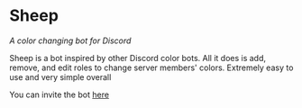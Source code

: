 # Sheep
*A color changing bot for Discord*

Sheep is a bot inspired by other Discord color bots. All it does is add, remove, and edit roles to change server members' colors. Extremely easy to use and very simple overall

You can invite the bot [here](https://discordapp.com/api/oauth2/authorize?client_id=585271178180952064&permissions=8&scope=bot)